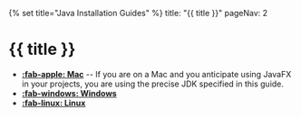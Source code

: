 {% set title="Java Installation Guides" %}
<frontmatter>
  title: "{{ title }}"
  pageNav: 2
</frontmatter>

# {{ title }}

* [**:fab-apple: Mac**](javaInstallationMac.html) -- If you are on a Mac and you anticipate using JavaFX in your projects, you are using the precise JDK specified in this guide.
* [**:fab-windows: Windows**](javaInstallationWindows.html)
* [**:fab-linux: Linux**](javaInstallationLinux.html)
